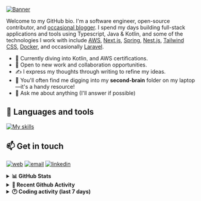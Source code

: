 [![Banner](https://raw.githubusercontent.com/wilfriedago/wilfriedago/main/assets/1.png)][website]

Welcome to my GitHub bio. I'm a software engineer, open-source contributor, and [occasional blogger][blog]. I spend my days building full-stack applications and tools using Typescript, Java & Kotlin, and some of the technologies I work with include [AWS](https://aws.amazon.com/fr/), [Next.js](https://nextjs.org/), [Spring](https://spring.io/), [Nest.js](https://nestjs.com/), [Tailwind CSS](https://github.com/tailwindlabs/tailwindcss), [Docker](https://www.docker.com/), and occasionally [Laravel](https://laravel.com/).

- 🔭 Currently diving into Kotlin, and AWS certifications.
- 👯 Open to new work and collaboration opportunities.
- ✍️ I express my thoughts through writing to refine my ideas.
- 🧠 You'll often find me digging into my **second-brain** folder on my laptop—it's a handy resource!
- 💬 Ask me about anything (I'll answer if possible)

## 🎨 Languages and tools

[![My skills](https://skillicons.dev/icons?i=typescript,js,nodejs,nest,java,kotlin,spring,python,fastapi,django,aws,docker,vscode,idea,tailwind&perline=15)](https://wilfriedago.dev/about#skills)

## 📫 Get in touch
[![web](https://img.shields.io/badge/WEBSITE-12100E?logo=google-earth&color=282A36)][website]
[![email](https://img.shields.io/badge/MAIL-12100E?logo=mailgun&color=282A36)][mail]
[![linkedin](https://img.shields.io/badge/LINKEDIN-12100E?logo=linkedin&color=282A36)][linkedin]


<details>
  <summary><b>📊 GitHub Stats</b></summary>
	<br/>
	<p align="left">
		<img width="49.5%" src="https://github-readme-stats.vercel.app/api?username=wilfriedago&show_icons=true&count_private=true&title_color=10b981&icon_color=10b981&theme=react&hide_border=true&rank_icon=github" />
		<img width="49.5%" src="https://streak-stats.demolab.com/?user=wilfriedago&hide_border=true&theme=react&ring=10b981&fire=fff&currStreakNum=fff&sideLabels=10b981&currStreakLabel=10b981&sideNums=fff" />
	</p>
</details>

<details>
  <summary><b>📅 Recent Github Activity</b></summary>
	<br>

<!--RECENT_ACTIVITY:last_update-->
Last Updated: Thursday, October 24th, 2024, 4:17:37 AM
<!--RECENT_ACTIVITY:last_update_end-->

<!--RECENT_ACTIVITY:start-->
1. ⭐ Starred [copleykj/fozziejs](https://github.com/copleykj/fozziejs)<br>
2. ⬆️ Pushed 14 commit(s) to [wilfriedago/noodle](https://github.com/wilfriedago/noodle)<br>
3. ⭐ Starred [nodejs/corepack](https://github.com/nodejs/corepack)<br>
4. ⭐ Starred [apache/incubator-kie-drools](https://github.com/apache/incubator-kie-drools)<br>
5. ⭐ Starred [kiegroup/drools](https://github.com/kiegroup/drools)<br>
<!--RECENT_ACTIVITY:end-->
</details>

<details>
  <summary><b>🕐 Coding activity (last 7 days)</b></summary>
	<br>

<!--START_SECTION:waka-->

```python
Total Time: 42 hrs 38 mins

TypeScript        14 hrs 42 mins  ████████▒░░░░░░░░░░░░░░░░   33.85 %
Drools            10 hrs 13 mins  ██████░░░░░░░░░░░░░░░░░░░   23.51 %
Java              10 hrs 11 mins  ██████░░░░░░░░░░░░░░░░░░░   23.45 %
TeX               2 hrs 37 mins   █▓░░░░░░░░░░░░░░░░░░░░░░░   06.04 %
Other             49 mins         ▒░░░░░░░░░░░░░░░░░░░░░░░░   01.90 %
```

<!--END_SECTION:waka-->
</details>

[website]: https://wilfriedago.dev
[linkedin]: https://linkedin.com/in/wilfriedago
[blog]: https://wilfriedago.dev/blog
[mail]: mailto:me@wilfriedago.dev
